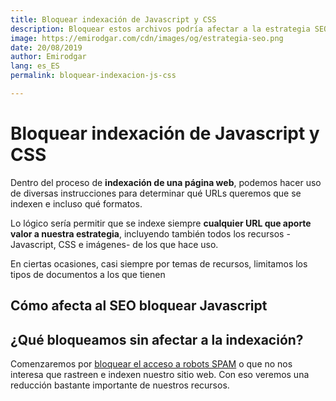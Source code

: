 ```yaml
---
title: Bloquear indexación de Javascript y CSS
description: Bloquear estos archivos podría afectar a la estrategia SEO. Aprende cómo hacerlo de forma correcta
image: https://emirodgar.com/cdn/images/og/estrategia-seo.png
date: 20/08/2019
author: Emirodgar
lang: es_ES
permalink: bloquear-indexacion-js-css

---
```


# Bloquear indexación de Javascript y CSS

Dentro del proceso de **indexación de una página web**, podemos hacer uso de diversas instrucciones para determinar qué URLs queremos que se indexen e incluso qué formatos.

Lo lógico sería permitir que se indexe siempre **cualquier URL que aporte valor a nuestra estrategia**, incluyendo también todos los recursos - Javascript, CSS e imágenes- de los que hace uso.

En ciertas ocasiones, casi siempre por temas de recursos, limitamos los tipos de documentos a los que tienen

## Cómo afecta al SEO bloquear Javascript 

## ¿Qué bloqueamos sin afectar a la indexación?

Comenzaremos por [bloquear el acceso a robots SPAM](https://emirodgar.com/listado-robots-bloquear) o que no nos interesa que rastreen e indexen nuestro sitio web.  Con eso veremos una reducción bastante importante de nuestros recursos.


<!--stackedit_data:
eyJoaXN0b3J5IjpbLTg2MjAzODM4NF19
-->